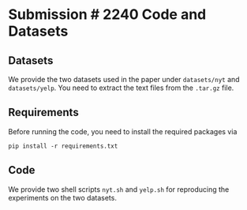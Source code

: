 # Submission \# 2240 Code and Datasets

## Datasets

We provide the two datasets used in the paper under `datasets/nyt` and `datasets/yelp`. You need to extract the text files from the `.tar.gz` file.

## Requirements

Before running the code, you need to install the required packages via
```
pip install -r requirements.txt
```

## Code

We provide two shell scripts `nyt.sh` and `yelp.sh` for reproducing the experiments on the two datasets.
